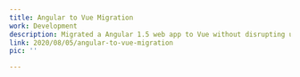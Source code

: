 ```yaml
---
title: Angular to Vue Migration
work: Development
description: Migrated a Angular 1.5 web app to Vue without disrupting user experience
link: 2020/08/05/angular-to-vue-migration
pic: ''

---
```

